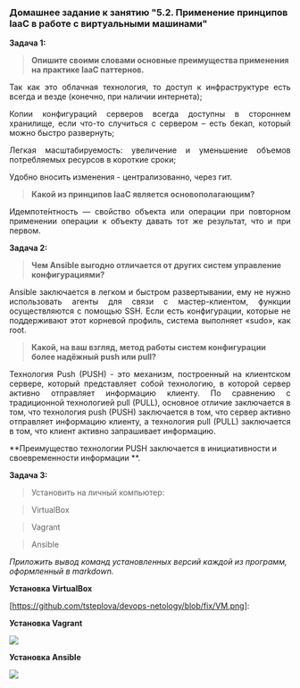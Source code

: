 ### Домашнее задание к занятию "5.2. Применение принципов IaaC в работе с виртуальными машинами"

**Задача 1:** 

> **Опишите своими словами основные преимущества применения на практике IaaC паттернов.**

<p align="justify"> Так как это облачная технология, то доступ к инфраструктуре есть всегда и везде (конечно, при наличии интернета);</p>

<p align="justify"> Копии конфигураций серверов всегда доступны в стороннем хранилище, если что-то случиться с сервером – есть бекап, который можно быстро развернуть;</p>

<p align="justify"> Легкая масштабируемость: увеличение и уменьшение объемов потребляемых ресурсов в короткие сроки;</p>

<p align="justify"> Удобно вносить изменения - централизованно, через гит.</p> 

> **Какой из принципов IaaC является основополагающим?**

<p align="justify"> Идемпоте́нтность — свойство объекта или операции при повторном применении операции к объекту давать тот же результат, что и при первом.</p>

**Задача 2:** 

> **Чем Ansible выгодно отличается от других систем управление конфигурациями?** 

<p align="justify"> Ansible заключается в легком и быстром развертывании, ему не нужно использовать агенты для связи с мастер-клиентом, функции осуществляются с помощью SSH. Если есть конфигурации, которые не поддерживают этот корневой профиль, система выполняет «sudo», как root.</p>

> **Какой, на ваш взгляд, метод работы систем конфигурации более надёжный push или pull?**

<p align="justify"> Технология Push (PUSH) - это механизм, построенный на клиентском сервере, который представляет собой технологию, в которой сервер активно отправляет информацию клиенту. По сравнению с традиционной технологией pull (PULL), основное отличие заключается в том, что технология push (PUSH) заключается в том, что сервер активно отправляет информацию клиенту, а технология pull (PULL) заключается в том, что клиент активно запрашивает информацию.</p> 
**Преимущество технологии PUSH заключается в инициативности и своевременности информации **.

**Задача 3:** 

> Установить на личный компьютер:

> VirtualBox

> Vagrant

> Ansible

*Приложить вывод команд установленных версий каждой из программ, оформленный в markdown.*

**Установка VirtualBox**

[https://github.com/tsteplova/devops-netology/blob/fix/VM.png]:

**Установка Vagrant**

![](C:\Users\Admin\devops-netology_dz\vagrant.png)

**Установка Ansible**

![](C:\Users\Admin\devops-netology_dz\ansible.png)

